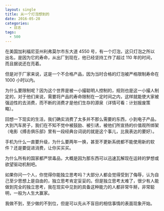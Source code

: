 ```yaml
---
layout: single
title: 从一个灯泡想到的
date: 2016-05-28
categories:
  - 日志
tags:
  - 500
---
```


在美国加利福尼亚州利弗莫尔市东大道 4550 号，有一个灯泡，这只灯泡之所以出名，是因为它的寿命，从出厂到现在，他已经坚持工作了超过 110 年的时间，而且据说还在亮着。

但是对于厂家来说，这是一个不合格产品，因为当时合格的灯泡被严格限制寿命在 1000 小时以内。

为什么要限制呢？因为这个世界是被一小撮聪明人控制的，规则也是这一小撮人制定的，对于他们来说，需要将产品的寿命限制在一定时间之内，这样就能使大家被强迫性的去消费，而不断的消费才是他们生存的源泉（详情可看：计划报废策略）。

回想一下现实的生活，我们确实消费了太多并不那么需要的东西，小到电子产品，大到汽车房子，我们在不知不觉中被鼓励、被引诱，被他们所宣扬的价值观所绑架（电影《搏击俱乐部》里有一段经典台词说的就是这个事儿，比我表达的要好）。

手机为什么一直要升级，为什么要两年一换，甚至不更新系统都不能使用新的软件？还是要促进消费，让你买买买。

为什么所有的国家都严禁毒品，大概是因为那东西可以迅速瓦解现在运转的梦想或欲望驱动机制吧。

如果你问一个人，你觉得你能独立思考吗？大部分人都会觉得受到了侮辱，认为自己至少思想上是自由的，独立思考肯定妥妥的。但是独立思考太难了，很少有人能做到完全的独立思考，我在现实中见到的具备这种能力的人都非常牛掰，非常聪明，一般为人生大赢家。

我做不到，至少做的不到位，但是可以先从不盲目的相信事情的表面现象开始。
